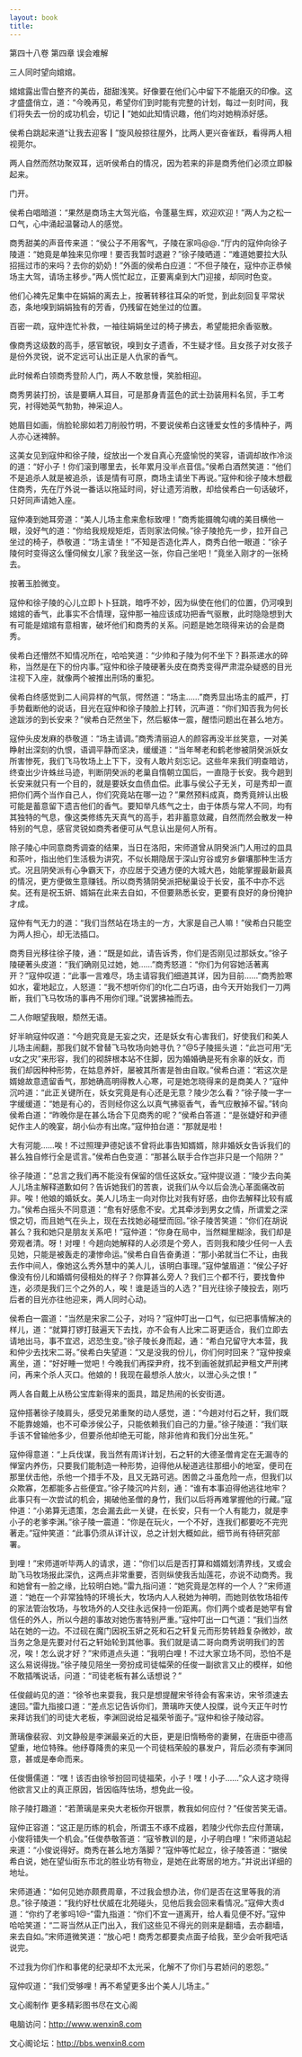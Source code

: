 ```yaml
---
layout: book
title:
---
```

第四十八卷 第四章 误会难解

三人同时望向婠婠。

婠婠露出雪白整齐的美齿，甜甜浅笑。好像要在他们心中留下不能磨灭的印像。这才盛盛俏立，道：“今晚再见，希望你们到时能有完整的计划，每过一刻时间，我们将失去一份的成功机会，切记┃”她如此知情识趣，他们均对她稍添好感。

侯希白跳起来道“让我去迎客┃”旋风般掠往屋外，比两人更兴奋雀跃，看得两人相视莞尔。

两人自然而然功聚双耳，远听侯希白的情况，因为若来的非是商秀他们必须立即躲起来。

门开。

侯希白唱暗道：“果然是商场主大驾光临，令蓬墓生辉，欢迎欢迎！”两人为之松一口气，心中涌起温馨动人的感觉。

商秀甜美的声音传来道：“侯公子不用客气，子陵在家吗@@．”厅内的寇仲向徐子陵道：“她竟是单独来见你哩！要否我暂时退避？”徐子陵晒道：“难道她要拉大队招摇过市的来吗？去你的奶奶！”外面的侯希白应道：“不但子陵在，寇仲亦正恭候场主大驾，请场主移步。”两人慌忙起立，正要离桌到大门迎接，却同时色变。

他们心裨先足集中在娟娟的离去上，按著转移往耳朵的听觉，到此刻回复平常状态，条地嗅到娟娟独有的芳香，仍残留在她坐过的位置。

百密一疏，寇仲连忙补救，一袖往娟娟坐过的椅子拂去，希望能把余香驱散。

像商秀这级数的高手，感官敏锐，嗅到女子遗香，不生疑才怪。且女孩子对女孩子是份外灵锐，说不定远可认出正是人仇家的香气。

此时候希白领商秀登阶人门，两人不敢怠慢，笑脸相迎。

商秀男装打扮，该是要瞒人耳目，可是那身青蓝色的武士劲装用料名贸，手工考究，衬得她英气勃勃，神采迫人。

她眉目如画，俏脸轮廓如若刀削般竹明，不要说侯希白这锺爱女性的多情种子，两人亦心迷裨醉。

这美女见到寇仲和徐子陵，绽放出一个发自真心充盛愉悦的笑容，语调却故作冷淡的道：“好小子！你们滚到哪里去，长年累月没半点音信。”侯希白酒然笑道：“他们不是追杀人就是被追杀，该是情有可原，商场主请坐下再说。”寇仲和徐子陵木想截住商秀，先在厅外说一番话以拖延时间，好让遗芳消散，却给侯希白一句话破坏，只好同声请她入座。

寇仲凑到她耳旁道：“美人儿场主愈来愈标致哩！”商秀能摄魄勾魂的美目横他一眼，没好气的道：“你给我规规矩炬，否则家法伺候。”徐子陵抢先一步，拉开自己坐过的椅子，恭敬道：“场主请坐！”不知是否造化弄人，商秀白他一眼道：“徐子陵何时变得这么懂伺候女儿家？我坐这一张，你自己坐吧！”竟坐入刚才的一张椅去。

按著玉脸微变。

寇仲和徐子陵的心儿立即卜卜狂跳，暗呼不妙，因为纵使在他们的位置，仍河嗅到婠婠的香气，此事实不合情理，寇仲那一袖应该成功把香气驱散，此时隐隐想到大有可能是婠婠有意相害，破坏他们和商秀的关系。问题是她怎晓得来访的会是商秀。

侯希白还懵然不知情况所在，哈哈笑道：“少帅和子陵为何不坐下？斟茶递水的碎称，当然是在下的份内事。”寇仲和徐子陵硬著头皮在商秀变得严肃混杂疑惑的目光注视下入座，就像两个被推出刑场的重犯。

侯希白终感觉到二人间异样的气氛，愕然道：“场主……”商秀显出场主的威严，打手势截断他的说话，目光在寇仲和徐子陵脸上打转，沉声道：“你们知否我为何长途跋涉的到长安来？”侯希白茫然坐下，然后躯体一震，醒悟问题出在甚么地方。

寇仲头皮发麻的恭敬道：“场主请调。”商秀清丽迫人的颜容再没半丝笑意，一对美睁射出深刻的仇恨，语调平静而坚决，缓缓道：“当年琴老和鹤老惨被阴癸派妖女所害惨死，我们飞马牧场上上下下，没有人敢片刻忘记。这些年来我们明查暗访，终查出少许蛛丝马迹，判断阴癸派的老巢自惰朝立国后，一直隐于长安。我今趟到长安来就只有一个目的，就是要妖女血债血偿。此事与侯公子无关，可是秀却一直把你们两个当作自己人，你们究竟站在哪一边？”果然预料成真，商秀竟辨认出极可能是蓄意留下遗吉他们的香气。要知举凡练气之士，由于体质与常人不同，均有其独特的气息，像这类修练先天真气的高手，若非蓄意敛藏，自然而然会散发一种特别的气息，感官灵锐如商秀者便可从气息认出是何人所有。

除子陵心中同意商秀调查的结果，当日在洛阳，宋师道曾从阴癸派门人用过的皿具和茶叶，指出他们生活极为讲究，不似长期隐居于深山穷谷或穷乡僻壤那种生活方式。况且阴癸派有心争霸天下，亦应居于交通方便的大城大邑，始能掌握最新最真的情况，更方便做生意赚钱。所以商秀猜阴癸派把秘巢设于长安，虽不中亦不远矣。还有是祝玉妍、婿娟在此来去自如，不但要熟悉长安，更要有良好的身份掩护才成。

寇仲有气无力的道：“我们当然站在场主的一方，大家是自己人嘛！”侯希白只能空为两人担心，却无法插口。

商秀目光移往徐子陵，通：“既是如此，请告诉秀，你们是否刚见过那妖女。”徐子陵硬著头皮道：“我们确刚见过她，她……”商秀怒道：“你们为何容她活著离开？”寇仲叹道：“此事一言难尽，场主请容我们细道其详，因为目前……”商秀脸寒如水，霍地起立，人怒道：“我不想听你们的t化二白巧语，由今天开始我们一刀两断，我们飞马牧场的事冉不用你们理。”说罢拂袖而去。

二人你眼望我眼，颓然无语。

好半晌寇仲叹道：“今趟究竟是无妄之灾，还是妖女有心害我们，好使我们和美人儿场主闹翻，那我们就不曾替飞马牧场向她寻仇？”@5子陵摇头道：“此岂可用“无u女之灾”来形容，我们的砌辞根本站不住脚，因为婚婚确是死有余辜的妖女，而我们却因种种形势，在姑息养奸，屡被其所害是咎由自取。”侯希白道：“若这次是婿媳故意遗留香气，那她确高明得教人心寒，可是她怎晓得来的是商美人？”寇仲沉吟道：“此正关键所在，妖女究竟是有心还是无意？陵少怎么看？”徐子陵一字一字缓缓道：“她是有心的，否则经你这么以真气拂驱香气，香气应散掉不留。”转向侯希白道：“昨晚你是在甚么场合下见商秀的呢？”侯希白答道：“是张婕好和尹德妃作主人的晚宴，胡小仙亦有出席。”寇仲拍台道：“那就是啦！

大有河能……唉！不过照理尹德妃该不曾将此事告知婿婿，除非婚妖女告诉我们的甚么独自修行全是谎言。”侯希白色变道：“那甚么联手合作岂非只是一个陷阱？”

徐子陵道：“总言之我们再不能没有保留的信任这妖女。”寇仲提议道：“陵少去向美人儿场主解释道歉如何？告诉她我们的苦衷，说我们从今以后会洗心革面痛改前非。唉！他娘的婚妖女。美人儿场主一向对你比对我有好感，由你去解释比较有威力。”侯希白摇头不同意道：“愈有好感愈不安。尤其牵涉到男女之情，所谓爱之深恨之切，而且她气在头上，现在去找她必碰壁而回。”徐子陵苦笑道：“你们在胡说甚么？我和她只是朋友关系吧！”寇仲道：“你身在局中，当然糊里糊涂，我们却是旁观者清。呀！对哩！今趟向她解释的人必须是个旁人，否则我和陵少任何一人去见她，只能是被轰走的凄惨命运。”侯希白自告奋勇道：“那小弟就当仁不让，由我去作中间人，像她这么秀外慧中的美人儿，该明白事理。”寇仲皱眉道：“侯公子好像没有份儿和婚婿何侵相处的样子？你算甚么旁人？我们三个都不行，要找鲁仲连，必须是我们三个之外的人，唉！谁是适当的人选？”目光往徐子陵投去，刚巧后者的目光亦往他迎来，两人同时心动。

侯希白一震道：“当然是宋家二公子，对吗？”寇仲叮出一口气，似已把事情解决的样儿，道：“就算打锣打鼓遍天下去找，亦不会有人比宋二哥更适合，我们立即去请地出马，事不宜迟，迟恐生变。”徐子陵长身而起，通：“希白兄留守大本营，我和仲少去找宋二哥。”侯希白失望道：“又是没我的份儿，你们何时回来？”寇仲按桌离坐，道：“好好睡一觉吧！今晚我们再探尹府，找不到画爸就抓起尹租文严刑拷问，再来个杀人灭口。他娘的！我现在最想杀人放火，以泄心头之恨！”

两人各自戴上从杨公宝库新得来的面具，踏足热闹的长安街道。

寇仲搭著徐子陵肩头，感受兄弟重聚的动人感觉，道：“今趟对付石之轩，我们既不能靠媳婚，也不可牵涉侯公子，只能依赖我们自己的力量。”徐子陵道：“我们联手该不曾输他多少，但要杀他却绝无可能，除非他肯和我们分出生死。”

寇仲得意道：“上兵伐谋，我当然有周详计划，石之轩的大德圣僧肯定在无漏寺的惮室内养伤，只要我们能制造一种形势，迫得他从秘道逃往那细小的地室，便司在那里伏击他，杀他一个措手不及，且又无路可逃。困兽之斗虽危险一点，但我们以众欺寡，怎都能多占些便宜。”徐子陵沉吟片刻，通：“谁有本事迫得他逃往地牢？此事只有一次尝试的机会，揭破他圣僧的身竹，我们以后将再难掌握他的行藏。”寇仲道：“小弟算无遗策，怎会漏去此一关键，在长安，只有一个人有能力，就是李小子的老爹李渊。”徐子陵一震道：“你是在玩火，一个不好，连我们都要吃不完兜著走。”寇仲笑道：“此事仍须从详计议，总之计划大概如此，细节尚有待研究部署。

到哩！”宋师道听毕两人的请求，道：“你们以后是否打算和婿婿划清界线，叉或会助飞马牧场报此深仇，这两点非常重要，否则纵使我舌灿莲花，亦说不动商秀。我和她曾有一脸之缘，比较明白她。”雷九指问道：“她究竟是怎样的一个人？”宋师道道：“她在一个非常独特的环境长大，牧场内人人税她为神明，而她则依牧场祖传的家法管治牧场，与牧场外的人交往永远保持一份距离。你们两个或者是她罕有曾信任的外人，所以今趟的事故对她伤害特别严重。”寇仲叮出一口气道：“我们当然站在她的一边。不过砚在魔门因祝玉妍之死和石之轩复元而形势转趋复杂微妙，故当务之急是先要对付石之轩始轮到其他事。我们就是请二哥向商秀说明我们的苦况，唉！怎么说才好？”宋师道点头道：“我明白哩！不过大家立场不同，恐怕不是这么易说得拢。”徐子陵见陪坐一旁扮成司徒幅荣的任俊一副欲言又止的模样，如他不敢插嘴说话，问道：“司徒老板有甚么话想说？”

任俊觎屿见的道：“徐爷也来耍我，我只是想提醒宋爷待会有客来访，宋爷须速去速回。”雷九指接口道：“差点忘记告诉你们，萧璃昨天使人投牒，说今天正午时竹来拜访我们的司徒大老板，李渊回说给足福荣爷面子。”寇仲和徐子陵动容。

萧璃像裴寂、刘文静般是李渊最亲近的大臣，更是旧惰畅帝的妻舅，在唐臣中德高望重，地位特殊。他纾尊降贵的来见一个司徒档荣般的暴发户，背后必须有李渊同意，甚或是奉命而来。

任俊慑儒道：“嘿！该否由徐爷扮回司徒福荣，小子！嘿！小子……”众人这才晓得他欲言又止的真正原因，皆因临阵怯场，想免此一役。

除子陵打趣道：“若萧璃是来央大老板你开银票，教我如何应付？”任俊苦笑无语。

寇仲正容道：“这正是历练的机会，所谓玉不琢不成器，若陵少代你去应付萧璃，小俊将错失一个机会。”任俊恭敬答道：“寇爷教训的是，小子明白哩！”宋师道站起来道：“小俊说得好。商秀在甚么地方落脚？”寇仲等忙起立，徐子陵答道：“据侯希白说，她在望仙街东市北的胜业坊有物业，是她在此寄居的地方。”并说出详细的地址。

宋师道通：“如何见她亦颇费周章，不过我会想办法，你们是否在这里等我的消息。”徐子陵道：“我约好杜伏威在北苑碰头，见他后我会回来看情况。”寇伸大责d道：“你约了老爹吗1@-”雷九指道：“你们不宜一道离开，给人看见便不好。”寇仲哈哈笑道：“二哥当然从正门出入，我们这些见不得光的则来是翻墙，去亦翻墙，来去自如。”宋师道微笑道：“放心吧！商秀怎都要卖点面子给我，至少会听我吧话说完。

不过我为你们作和事佬的纪录却不太光采，化解不了你们与君娇问的恩怨。”

寇仲叹道：“我们受够哩！再不希望更多出个美人儿场主。”

文心阁制作 更多精彩图书尽在文心阁

电脑访问：http://www.wenxin8.com

文心阁论坛：http://bbs.wenxin8.com